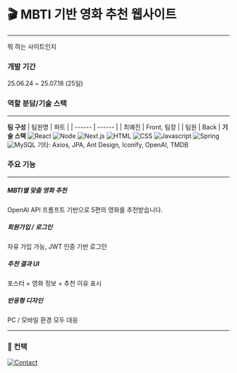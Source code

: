 # 🎬 MBTI 기반 영화 추천 웹사이트
---
뭐 하는 사이트인지

### 개발 기간
25.06.24 ~ 25.07.18 (25일)

### 역할 분담/기술 스택
-----
**팀 구성**
| 팀원명 | 파트 |
| ------ | ------ |
| 최예진 | Front, 팀장 |
| 팀원 | Back |
**기술 스택**
![React](https://img.shields.io/badge/React-20232A?style=for-the-badge&logo=react&logoColor=61DAFB) ![Node](https://img.shields.io/badge/Node.js-43853D?style=for-the-badge&logo=node.js&logoColor=white) ![Next.js](https://img.shields.io/badge/Next.js-000?logo=nextdotjs&logoColor=fff&style=for-the-badge) ![HTML](https://img.shields.io/badge/HTML-239120?style=for-the-badge&logo=html5&logoColor=white) ![CSS](https://img.shields.io/badge/CSS-239120?&style=for-the-badge&logo=css3&logoColor=white) ![Javascript](https://img.shields.io/badge/JavaScript-F7DF1E?style=for-the-badge&logo=JavaScript&logoColor=white) ![Spring](https://img.shields.io/badge/Spring-6DB33F?style=for-the-badge&logo=spring&logoColor=white) ![MySQL](https://img.shields.io/badge/MySQL-00000F?style=for-the-badge&logo=mysql&logoColor=white) 
기타: Axios, JPA, Ant Design, Iconify, OpenAI, TMDB


### 주요 기능
---
##### MBTI별 맞춤 영화 추천
OpenAI API 프롬프트 기반으로 5편의 영화를 추천받습니다.
 
##### 회원가입 / 로그인
자유 가입 가능, JWT 인증 기반 로그인

##### 추천 결과 UI
포스터 + 영화 정보 + 추천 이유 표시

##### 반응형 디자인
PC / 모바일 환경 모두 대응

---

### 📱 컨택

[![Contact](https://img.shields.io/badge/Gmail-D14836?style=for-the-badge&logo=gmail&logoColor=white.png)](https://mail.google.com/mail/?view=cm&fs=1&to=cyj4336@gmail.com)
